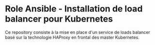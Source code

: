 # Role Ansible - Installation de load balancer pour Kubernetes

Ce repository consiste à la mise en place d'un service de loads balancer basé sur la technologie HAProxy en frontal des master Kubernetes.
